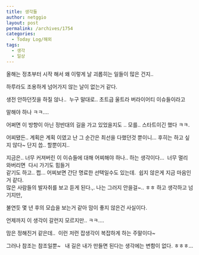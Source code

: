 ```yaml
---
title: 생각들
author: netggio
layout: post
permalink: /archives/1754
categories:
  - Today Log/해외
tags:
  - 생각
  - 일상
---
```

올해는 정초부터 시작 해서 왜 이렇게 날 괴롭히는 일들이 많은 건지..  
  
하루라도 조용하게 넘어가지 않는 날이 없는거 같다. &nbsp;   
  
생전 안하던짓을 하질 않나..&nbsp; 누구 말대로.. 초트급 울트라 버라이어티 이슈들이라고   
  
말해야 하나 ㅋㅋ&#8230;.  
  
어쩌면 이 방향이 아닌 정반대의 길을 가고 있었을지도 .. 모를.. 스타트이긴 했다 ㅋㅋ.  
  
어찌됐든.. 계획은 계획 이였고 난 그 순간은 최선을 다했던것 뿐이니&#8230; 후히는 하고 싶지 않다~ 단지 씁.. 할뿐이지..   
  
지금은.. 너무 커져버린 이 이슈들에 대해 어찌해야 하나.. 하는 생각이다&#8230;&nbsp; 너무 멀리 와버리면 &nbsp;다시 가기도 힘들거  
같기도 하고.. 쩝&#8230; 어찌보면 간단 명료한 선택일수도 있는데.&nbsp; 쉽지 않은게 지금 마음인거 같다.  
많은 사람들의 발자취를 보고 듣게 된다.,. 나는 그러지 안을걸~.. ㅎㅎ 하고 생각하고 넘기지만,  
  
불연듯 몇 년 후의 모습을 보는거 같아 맘이 좋지 않은건 사실이다.  
  
언제까지 이 생각이 갈런지 모르지만.. ㅋㅋ&#8230;.  
  
맘은 정해진거 같은데..&nbsp; 이런 저런 잡생각이 복잡하게 하는 주말이다~  
  
그러나 참조는 참조일뿐~ &nbsp; 내 길은 내가 만들면 된다는 생각에는 변함이 없다. ㅎㅎㅎ&#8230;